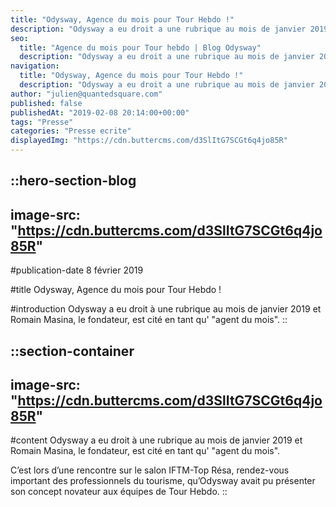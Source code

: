 ```yaml
---
title: "Odysway, Agence du mois pour Tour Hebdo !"
description: "Odysway a eu droit a une rubrique au mois de janvier 2019 et Romain Masina, le fondateur, est cite en tant qu'\"agent du mois\"."
seo:
  title: "Agence du mois pour Tour hebdo | Blog Odysway"
  description: "Odysway a eu droit a une rubrique au mois de janvier 2019 et Romain Masina, le fondateur, est cite en tant qu'\"agent du mois\"."
navigation:
  title: "Odysway, Agence du mois pour Tour Hebdo !"
  description: "Odysway a eu droit a une rubrique au mois de janvier 2019 et Romain Masina, le fondateur, est cite en tant qu'\"agent du mois\"."
author: "julien@quantedsquare.com"
published: false
publishedAt: "2019-02-08 20:14:00+00:00"
tags: "Presse"
categories: "Presse ecrite"
displayedImg: "https://cdn.buttercms.com/d3SlItG7SCGt6q4jo85R"
---
```


::hero-section-blog
---
image-src: "https://cdn.buttercms.com/d3SlItG7SCGt6q4jo85R"
---
#publication-date
8 février 2019

#title
Odysway, Agence du mois pour Tour Hebdo !

#introduction
Odysway a eu droit à une rubrique au mois de janvier 2019 et Romain Masina, le fondateur, est cité en tant qu' "agent du mois".
::

::section-container
---
image-src: "https://cdn.buttercms.com/d3SlItG7SCGt6q4jo85R"
---
#content
Odysway a eu droit à une rubrique au mois de janvier 2019 et Romain Masina, le fondateur, est cité en tant qu' "agent du mois".

C’est lors d’une rencontre sur le salon IFTM-Top Résa, rendez-vous important des professionnels du tourisme, qu’Odysway avait pu présenter son concept novateur aux équipes de Tour Hebdo.
::
